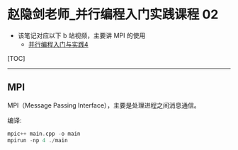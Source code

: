 # 赵隐剑老师_并行编程入门实践课程 02

* 该笔记对应以下 b 站视频，主要讲 MPI 的使用
	*  [并行编程入门与实践4](https://www.bilibili.com/video/BV1PQU2YvE8J/?spm_id_from=333.788.recommend_more_video.4&vd_source=b7bbd99721bfe117cc47d14c9f45af86)



[TOC]


---

## MPI

MPI（Message Passing Interface），主要是处理进程之间消息通信。

编译:

```cpp
mpic++ main.cpp -o main
mpirun -np 4 ./main
```


<!--stackedit_data:
eyJoaXN0b3J5IjpbLTI4NjA4NjY3NCwtMTU1OTcwOTE0OCw3Nj
I0NDgyOTAsMTc3NTIwODcxMl19
-->